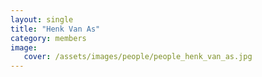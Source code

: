 ```yaml
---
layout: single
title: "Henk Van As"
category: members
image:
   cover: /assets/images/people/people_henk_van_as.jpg
---
```


